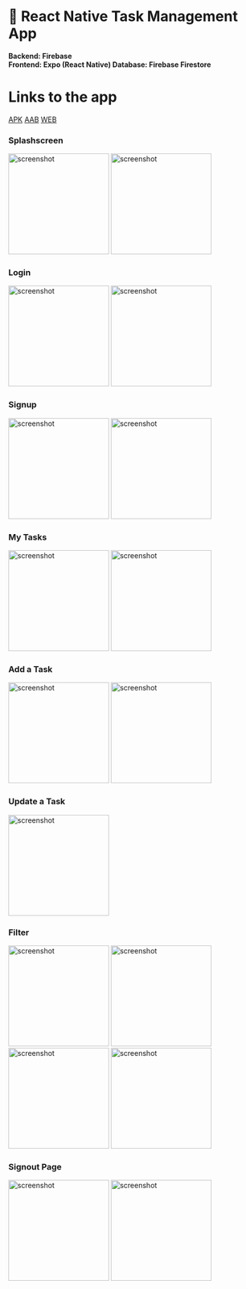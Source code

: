 # :memo: React Native Task Management App

**Backend: Firebase  
Frontend: Expo (React Native)
Database: Firebase Firestore**

# Links to the app

[APK](https://github.com/Akanksha-Verma31/task-management/releases/download/v1/app-release.apk)
[AAB](https://github.com/Akanksha-Verma31/task-management/releases/download/v1/app-release.aab)
[WEB](https://task-management-chi-ten.vercel.app)

### Splashscreen

<img alt="screenshot" src="https://github.com/Akanksha-Verma31/task-management/blob/master/screenshots/splashscreen.jpeg" width="200" />    <img alt="screenshot" src="https://github.com/Akanksha-Verma31/task-management/blob/master/screenshots/splash2.png" width="200" />

### Login

<img alt="screenshot" src="https://github.com/Akanksha-Verma31/task-management/blob/master/screenshots/login.jpeg" width="200" /> <img alt="screenshot" src="https://github.com/Akanksha-Verma31/task-management/blob/master/screenshots/login2.png" width="200" />

### Signup

<img alt="screenshot" src="https://github.com/Akanksha-Verma31/task-management/blob/master/screenshots/setting.jpeg" width="200" /> <img alt="screenshot" src="https://github.com/Akanksha-Verma31/task-management/blob/master/screenshots/setting2.png" width="200" />

### My Tasks

<img alt="screenshot" src="https://github.com/Akanksha-Verma31/task-management/blob/master/screenshots/tasks.jpeg" width="200" /> <img alt="screenshot" src="https://github.com/Akanksha-Verma31/task-management/blob/master/screenshots/tasks2.png" width="200" />

### Add a Task

<img alt="screenshot" src="https://github.com/Akanksha-Verma31/task-management/blob/master/screenshots/add.jpeg" width="200" /> <img alt="screenshot" src="https://github.com/Akanksha-Verma31/task-management/blob/master/screenshots/add.png" width="200" />

### Update a Task

<img alt="screenshot" src="https://github.com/Akanksha-Verma31/task-management/blob/master/screenshots/update.jpeg" width="200" />

### Filter

<img alt="screenshot" src="https://github.com/Akanksha-Verma31/task-management/blob/master/screenshots/filter.jpeg" width="200" /> <img alt="screenshot" src="https://github.com/Akanksha-Verma31/task-management/blob/master/screenshots/filter3.png" width="200" />
<img alt="screenshot" src="https://github.com/Akanksha-Verma31/task-management/blob/master/screenshots/filter2.jpeg" width="200" /> <img alt="screenshot" src="https://github.com/Akanksha-Verma31/task-management/blob/master/screenshots/filter4.png" width="200" />

### Signout Page

<img alt="screenshot" src="https://github.com/Akanksha-Verma31/task-management/blob/master/screenshots/setting.jpeg" width="200" /> <img alt="screenshot" src="https://github.com/Akanksha-Verma31/task-management/blob/master/screenshots/setting2.png" width="200" />
